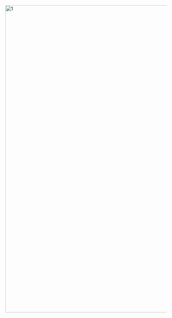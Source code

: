 <img width="960" alt="1" src="https://github.com/Rushmia07/API_TESTING-Project-Booking-project-/assets/134592496/e5816c91-d3a0-4f33-b61c-f97c72c6c50d">
